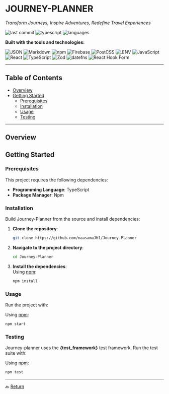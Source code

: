 
# JOURNEY-PLANNER

_Transform Journeys, Inspire Adventures, Redefine Travel Experiences_

![last commit](https://img.shields.io/badge/last%20commit-may-blue)
![typescript](https://img.shields.io/badge/typescript-96.9%25-blue)
![languages](https://img.shields.io/badge/languages-4-blue)

**Built with the tools and technologies:**

![JSON](https://img.shields.io/badge/-JSON-black)
![Markdown](https://img.shields.io/badge/-Markdown-darkred)
![npm](https://img.shields.io/badge/-npm-red)
![Firebase](https://img.shields.io/badge/-Firebase-orange)
![PostCSS](https://img.shields.io/badge/-PostCSS-red)
![.ENV](https://img.shields.io/badge/-.ENV-yellow)
![JavaScript](https://img.shields.io/badge/-JavaScript-yellow)
![React](https://img.shields.io/badge/-React-cyan)
![TypeScript](https://img.shields.io/badge/-TypeScript-blue)
![Zod](https://img.shields.io/badge/-Zod-blueviolet)
![datefns](https://img.shields.io/badge/-datefns-pink)
![React Hook Form](https://img.shields.io/badge/-React%20Hook%20Form-hotpink)

---

## Table of Contents

- [Overview](#overview)
- [Getting Started](#getting-started)
  - [Prerequisites](#prerequisites)
  - [Installation](#installation)
  - [Usage](#usage)
  - [Testing](#testing)

---

## Overview

## Getting Started

### Prerequisites

This project requires the following dependencies:

- **Programming Language**: TypeScript  
- **Package Manager**: Npm

### Installation

Build Journey-Planner from the source and install dependencies:

1. **Clone the repository**:
    ```bash
    git clone https://github.com/naasamaJH1/Journey-Planner
    ```

2. **Navigate to the project directory**:
    ```bash
    cd Journey-Planner
    ```

3. **Install the dependencies**:  
   Using [npm](https://www.npmjs.com/):
    ```bash
    npm install
    ```

### Usage

Run the project with:

Using [npm](https://www.npmjs.com/):
```bash
npm start
```

### Testing

Journey-planner uses the **{test_framework}** test framework. Run the test suite with:

Using [npm](https://www.npmjs.com/):
```bash
npm test
```

---

🔙 [Return](#table-of-contents)
